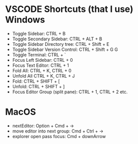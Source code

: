 # VSCODE Shortcuts (that I use) Windows 

* Toggle Sidebar: CTRL + B
* Toggle Secondary Sidebar: CTRL + ALT + B
* Toggle Sidebar Directory tree: CTRL + Shift + E
* Toggle Sidebar Version Control: CTRL + Shift + G G
* Toggle Terminal: CTRL + `
* Focus Left Sidebar: CTRL + 0
* Focus Text Editor: CTRL + 1
* Fold All: CTRL + K, CTRL + 0
* Unfold All CTRL + K, CTRL + J
* Fold: CTRL + SHIFT + [
* Unfold: CTRL + SHIFT + ]
* Focus Editor Group (split pane): CTRL + 1, CTRL + 2 etc.



# MacOS

* nextEditor: Option + Cmd + -> 
* move editor into next group: Cmd + Ctrl + ->
* explorer open pass focus: Cmd + downArrow 
